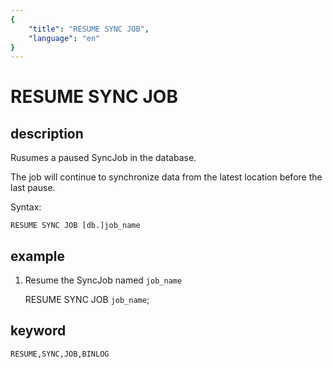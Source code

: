 ```yaml
---
{
    "title": "RESUME SYNC JOB",
    "language": "en"
}
---
```


<!-- 
Licensed to the Apache Software Foundation (ASF) under one
or more contributor license agreements.  See the NOTICE file
distributed with this work for additional information
regarding copyright ownership.  The ASF licenses this file
to you under the Apache License, Version 2.0 (the
"License"); you may not use this file except in compliance
with the License.  You may obtain a copy of the License at

  http://www.apache.org/licenses/LICENSE-2.0

Unless required by applicable law or agreed to in writing,
software distributed under the License is distributed on an
"AS IS" BASIS, WITHOUT WARRANTIES OR CONDITIONS OF ANY
KIND, either express or implied.  See the License for the
specific language governing permissions and limitations
under the License.
-->

# RESUME SYNC JOB

## description

Rusumes a paused SyncJob in the database.

The job will continue to synchronize data from the latest location before the last pause.

Syntax:

	RESUME SYNC JOB [db.]job_name
		
## example

1. Resume the SyncJob named `job_name`

	RESUME SYNC JOB `job_name`;
	
## keyword
	RESUME,SYNC,JOB,BINLOG